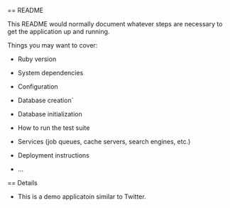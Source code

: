 == README

This README would normally document whatever steps are necessary to get the
application up and running.

Things you may want to cover:

* Ruby version

* System dependencies

* Configuration

* Database creation`

* Database initialization

* How to run the test suite

* Services (job queues, cache servers, search engines, etc.)

* Deployment instructions

* ...


== Details

* This is a demo applicatoin similar to Twitter.

